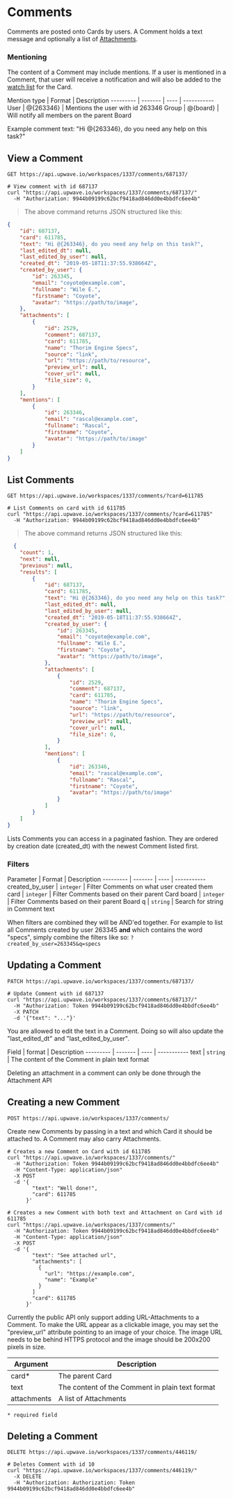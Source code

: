 # Comments

Comments are posted onto Cards by users.
A Comment holds a text message and optionally a list of [Attachments](#attachments).


### Mentioning

The content of a Comment may include mentions. If a user is mentioned in a Comment,
that user will receive a notification and will also be added to the [watch list](#cards) for the Card.

Mention type | Format | Description
--------- | ------- | ---- | -----------
User | @{263346} | Mentions the user with id 263346
Group | @{board} | Will notify all members on the parent Board

<aside class="notice">Example comment text: "Hi @{263346}, do you need any help on this task?"</aside>


## View a Comment

`GET https://api.upwave.io/workspaces/1337/comments/687137/`

```shell
# View comment with id 687137
curl "https://api.upwave.io/workspaces/1337/comments/687137/"
  -H "Authorization: 9944b09199c62bcf9418ad846dd0e4bbdfc6ee4b"
```

> The above command returns JSON structured like this:

```json
{
    "id": 687137,
    "card": 611785,
    "text": "Hi @{263346}, do you need any help on this task?",
    "last_edited_dt": null,
    "last_edited_by_user": null,
    "created_dt": "2019-05-18T11:37:55.938664Z",
    "created_by_user": {
        "id": 263345,
        "email": "coyote@example.com",
        "fullname": "Wile E.",
        "firstname": "Coyote",
        "avatar": "https://path/to/image",
    },
    "attachments": [
        {
            "id": 2529,
            "comment": 687137,
            "card": 611785,
            "name": "Thorim Engine Specs",
            "source": "link",
            "url": "https://path/to/resource",
            "preview_url": null,
            "cover_url": null,
            "file_size": 0,
        }
    ],
    "mentions": [
        {
            "id": 263346,
            "email": "rascal@example.com",
            "fullname": "Rascal",
            "firstname": "Coyote",
            "avatar": "https://path/to/image"
        }
    ]
}
```


## List Comments

`GET https://api.upwave.io/workspaces/1337/comments/?card=611785`

```shell
# List Comments on card with id 611785
curl "https://api.upwave.io/workspaces/1337/comments/?card=611785"
  -H "Authorization: 9944b09199c62bcf9418ad846dd0e4bbdfc6ee4b"
```

> The above command returns JSON structured like this:

```json
  {
    "count": 1,
    "next": null,
    "previous": null,
    "results": [
        {
            "id": 687137,
            "card": 611785,
            "text": "Hi @{263346}, do you need any help on this task?",
            "last_edited_dt": null,
            "last_edited_by_user": null,
            "created_dt": "2019-05-18T11:37:55.938664Z",
            "created_by_user": {
                "id": 263345,
                "email": "coyote@example.com",
                "fullname": "Wile E.",
                "firstname": "Coyote",
                "avatar": "https://path/to/image",
            },
            "attachments": [
                {
                    "id": 2529,
                    "comment": 687137,
                    "card": 611785,
                    "name": "Thorim Engine Specs",
                    "source": "link",
                    "url": "https://path/to/resource",
                    "preview_url": null,
                    "cover_url": null,
                    "file_size": 0,
                }
            ],
            "mentions": [
                {
                    "id": 263346,
                    "email": "rascal@example.com",
                    "fullname": "Rascal",
                    "firstname": "Coyote",
                    "avatar": "https://path/to/image"
                }
            ]
        }
    ]
}
```

Lists Comments you can access in a paginated fashion.
They are ordered by creation date (created_dt) with the newest Comment listed first.


### Filters

Parameter | Format | Description
--------- | ------- | ---- | -----------
created_by_user | `integer` | Filter Comments on what user created them
card | `integer` | Filter Comments based on their parent Card
board | `integer` | Filter Comments based on their parent Board
q | `string` | Search for string in Comment text

When filters are combined they will be AND'ed together.
For example to list all Comments created by user 263345 **and** which contains the word "specs",
simply combine the filters like so: `?created_by_user=263345&q=specs`


## Updating a Comment

`PATCH https://api.upwave.io/workspaces/1337/comments/687137/`

```shell
# Update Comment with id 687137
curl "https://api.upwave.io/workspaces/1337/comments/687137/"
  -H "Authorization: Token 9944b09199c62bcf9418ad846dd0e4bbdfc6ee4b"
  -X PATCH
  -d '{"text": "..."}'
```

You are allowed to edit the text in a Comment. Doing so will also update the "last_edited_dt" and "last_edited_by_user".

Field | format | Description
--------- | ------- | ---- | -----------
text | `string` | The content of the Comment in plain text format

<aside class="notice">Deleting an attachment in a comment can only be done through the Attachment API</aside>


## Creating a new Comment

`POST https://api.upwave.io/workspaces/1337/comments/`

Create new Comments by passing in a text and which Card it should be attached to.
A Comment may also carry Attachments.

```shell
# Creates a new Comment on Card with id 611785
curl "https://api.upwave.io/workspaces/1337/comments/"
  -H "Authorization: Token 9944b09199c62bcf9418ad846dd0e4bbdfc6ee4b"
  -H "Content-Type: application/json"
  -X POST
  -d '{
        "text": "Well done!",
        "card": 611785
      }'

# Creates a new Comment with both text and Attachment on Card with id 611785
curl "https://api.upwave.io/workspaces/1337/comments/"
  -H "Authorization: Token 9944b09199c62bcf9418ad846dd0e4bbdfc6ee4b"
  -H "Content-Type: application/json"
  -X POST
  -d '{
        "text": "See attached url",
        "attachments": [
          {
            "url": "https://example.com",
            "name": "Example"
          }
        ]
        "card": 611785
      }'
```

Currently the public API only support adding URL-Attachments to a Comment.
To make the URL appear as a clickable image, you may set the "preview_url" attribute pointing to an image of your choice.
The image URL needs to be behind HTTPS protocol and the image should be 200x200 pixels in size.

Argument | Description
-------- | -----------
card* | The parent Card
text | The content of the Comment in plain text format
attachments | A list of Attachments

`* required field`

## Deleting a Comment
`DELETE https://api.upwave.io/workspaces/1337/comments/446119/`

```shell
# Deletes Comment with id 10
curl "https://api.upwave.io/workspaces/1337/comments/446119/"
  -X DELETE
  -H "Authorization: Authorization: Token 9944b09199c62bcf9418ad846dd0e4bbdfc6ee4b"
```
